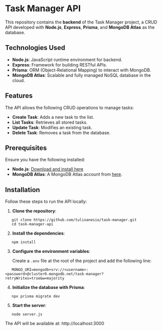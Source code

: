 # Task Manager API

This repository contains the **backend** of the Task Manager project, a CRUD API developed with **Node.js**, **Express**, **Prisma**, and **MongoDB Atlas** as the database.

## Technologies Used

- **Node.js**: JavaScript runtime environment for backend.
- **Express**: Framework for building RESTful APIs.
- **Prisma**: ORM (Object-Relational Mapping) to interact with MongoDB.
- **MongoDB Atlas**: Scalable and fully managed NoSQL database in the cloud.

## Features

The API allows the following CRUD operations to manage tasks:

- **Create Task**: Adds a new task to the list.
- **List Tasks**: Retrieves all stored tasks.
- **Update Task**: Modifies an existing task.
- **Delete Task**: Removes a task from the database.

## Prerequisites

Ensure you have the following installed:

- **Node.js**: [Download and install here](https://nodejs.org/)
- **MongoDB Atlas**: A MongoDB Atlas account from [here](https://www.mongodb.com/cloud/atlas).

## Installation

Follow these steps to run the API locally:

1. **Clone the repository**:
```
   git clone https://github.com/tulioanesio/task-manager.git  
   cd task-manager-api
```
2. **Install the dependencies**:
```
   npm install
```
3. **Configure the environment variables**:

   Create a `.env` file at the root of the project and add the following line:
```
   MONGO_URI=mongodb+srv://<username>:<password>@cluster0.mongodb.net/task-manager?retryWrites=true&w=majority
```
4. **Initialize the database with Prisma**:
```
   npx prisma migrate dev
```
5. **Start the server**:
```
   node server.js
```
The API will be available at: http://localhost:3000

